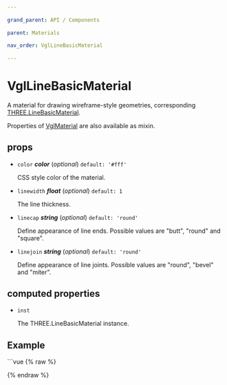 ```yaml
---
          
grand_parent: API / Components
          
parent: Materials
          
nav_order: VglLineBasicMaterial
          
---
```

# VglLineBasicMaterial 

A material for drawing wireframe-style geometries,
corresponding [THREE.LineBasicMaterial](https://threejs.org/docs/index.html#api/materials/LineBasicMaterial).

Properties of [VglMaterial](vgl-material) are also available as mixin. 

## props 

- `color` ***color*** (*optional*) `default: '#fff'` 

  CSS style color of the material. 

- `linewidth` ***float*** (*optional*) `default: 1` 

  The line thickness. 

- `linecap` ***string*** (*optional*) `default: 'round'` 

  Define appearance of line ends. Possible values are "butt", "round" and "square". 

- `linejoin` ***string*** (*optional*) `default: 'round'` 

  Define appearance of line joints. Possible values are "round", "bevel" and "miter". 

## computed properties 

- `inst` 

  The THREE.LineBasicMaterial instance. 


## Example
              
<div class="code-example"><div class="max-width-1-2">
                <vgl-line-basic-material-example class="aspect-1618-1000"></vgl-line-basic-material-example>
              
</div></div>
```vue
{% raw %}<template>
  <div>
    <vgl-renderer
      antialias
      camera="camera"
      scene="scene"
    >
      <vgl-scene name="scene">
        <vgl-geometry
          name="vertices"
          position-attribute="-5, 0, 0, 5, 0, 0, 5, 5, 0, -5, 5, 0, -5, 4, 0, 4, 4, 0, 4, 1, 0, -5,
                              1, 0"
        />
        <vgl-line-basic-material
          name="line"
          :linewidth="linewidth"
          :color="`rgb(${r}, ${g}, ${b})`"
        />
        <vgl-line-loop
          geometry="vertices"
          material="line"
        />
        <vgl-line-loop
          geometry="vertices"
          material="line"
          rotation="0 -1.5708 0 XYZ"
        />
      </vgl-scene>
      <vgl-perspective-camera
        orbit-position="20 0.8 0.7"
        name="camera"
      />
    </vgl-renderer>

    <aside class="control-panel">
      <section>
        <h3>Color</h3>
        <label>R<input
          v-model="r"
          type="range"
          max="255"
        ></label>
        <label>G<input
          v-model="g"
          type="range"
          max="255"
        ></label>
        <label>B<input
          v-model="b"
          type="range"
          max="255"
        ></label>
      </section>
      <section>
        <h3>Line</h3>
        <label>Width<input
          v-model="linewidth"
          type="range"
          max="10"
          step="0.1"
        ></label>
      </section>
    </aside>
  </div>
</template>

<script>
export default {
  data: () => ({
    r: 255,
    g: 255,
    b: 255,
    linewidth: 2,
  }),
};
</script>
{% endraw %}
```